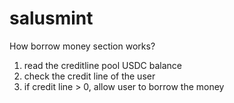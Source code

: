 # salusmint

How borrow money section works?

1. read the creditline pool USDC balance
2. check the credit line of the user
3. if credit line > 0, allow user to borrow the money
